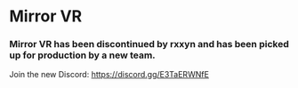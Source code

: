 # Mirror VR

### Mirror VR has been discontinued by rxxyn and has been picked up for production by a new team.

Join the new Discord: https://discord.gg/E3TaERWNfE
